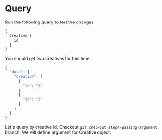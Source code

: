 # Query

Run the following query to test the changes

```js
{
  Creative {
    id
  }
}
```

You should get two creatives for this time.

```js
{
  "data": {
    "Creative": [
      {
        "id": "1"
      },
      {
        "id": "2"
      }
    ]
  }
}
```

Let's query by creative id. Checkout ```git checkout step4-passing-argument``` branch. We will define argument for Creative object.